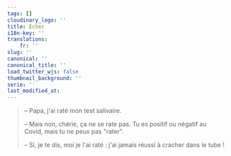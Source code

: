 ```yaml
---
tags: []
cloudinary_logo: ''
title: Échec
i18n-key: ''
translations:
    fr: ''
slug: ''
canonical: ''
canonical_title: ''
load_twitter_wjs: false
thumbnail_background: ''
serie: ''
last_modified_at:
---
```


> – Papa, j'ai raté mon test salivaire.
>
> – Mais non, chérie, ça ne se rate pas. Tu es positif ou négatif au Covid, mais tu ne peux pas "rater".
>
> – Si, je te dis, moi je l'ai raté : j'ai jamais réussi à cracher dans le tube !
